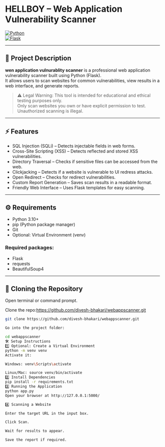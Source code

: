 # HELLBOY – Web Application Vulnerability Scanner

[![Python](https://img.shields.io/badge/Python-3.11-blue.svg)](https://www.python.org/)  
[![Flask](https://img.shields.io/badge/Flask-2.3-green.svg)](https://flask.palletsprojects.com/)

---

## 📖 Project Description

**wen application vulnurablity scanner** is a professional web application vulnerability scanner built using Python (Flask).  
It allows users to scan websites for common vulnerabilities, view results in a web interface, and generate reports.  

> ⚠️ Legal Warning: This tool is intended for educational and ethical testing purposes only.  
> Only scan websites you own or have explicit permission to test. Unauthorized scanning is illegal.

---

## ⚡ Features

- SQL Injection (SQLi) – Detects injectable fields in web forms.  
- Cross-Site Scripting (XSS) – Detects reflected and stored XSS vulnerabilities.  
- Directory Traversal – Checks if sensitive files can be accessed from the web.  
- Clickjacking – Detects if a website is vulnerable to UI redress attacks.  
- Open Redirect – Checks for redirect vulnerabilities.  
- Custom Report Generation – Saves scan results in a readable format.  
- Friendly Web Interface – Uses Flask templates for easy scanning.

---

## ⚙️ Requirements

- Python 3.10+  
- pip (Python package manager)  
- Git  
- Optional: Virtual Environment (venv)  

### Required packages:

- Flask  
- requests  
- BeautifulSoup4  

---

## 💾 Cloning the Repository

Open terminal or command prompt.  

Clone the repo:https://github.com/divesh-bhakari/webappscanner.git

```bash
git clone https://github.com/divesh-bhakari/webappscanner.git

Go into the project folder:

cd webappscanner
🛠 Setup Instructions
1️⃣ Optional: Create a Virtual Environment
python -m venv venv
Activate it:

Windows: venv\Scripts\activate

Linux/Mac: source venv/bin/activate
2️⃣ Install Dependencies
pip install -r requirements.txt
3️⃣ Running the Application
python app.py
Open your browser at http://127.0.0.1:5000/

4️⃣ Scanning a Website

Enter the target URL in the input box.

Click Scan.

Wait for results to appear.

Save the report if required.
